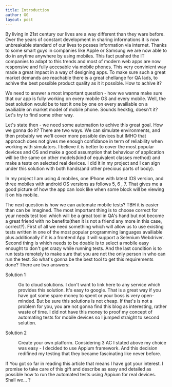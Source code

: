 ```yaml
---
title: Introduction
author: GG
layout: post
---
```

By living in 21st century our lives are a way different than they ware before. Over the years of constant development in sharing informations it is now unbreakable standard of our lives to posses information via internet. Thanks to some smart guys in companies like Apple or Samsung we are now able to do in anytime anywhere by using mobiles. This fact pushed the IT companies to adapt to this trends and most of modern web apps are now responsive and fully accesable via mobile phones. This very convinient way made a great impact in a way of designing apps. To make sure such a great market demands are reachable there is a great chellange for QA lads, to achive the best possible product quality as it it possible. How to achive it?

We need to answer a most important question - how we wanna make sure that our app is fully working on every mobile OS and every mobile. Well, the best solution would be to test it one by one on every availiable on a availiable on market model of mobile phone. Sounds hecktig, doesn't it? Let's try to find some other way.

Let's state then - we need some automation to achive this great goal. How we gonna do it? There are two ways. We can simulate environments, and then probably we we'll cover more possible devices but IMHO that approach does not gives me enough confidance in term of reliability when working with simulators. I believe it is better to cover the most popular devices and OS and make a good assumption that behaviour of application will be the same on other models(kind of equivalent classes method) and make a tests on selected real devices. I did it in my project and I can sign under this solution with both hands(and other precious parts of body).

In my project I am using 4 mobiles, one IPhone with latest IOS version, and three mobiles with android OS versions as follows 5, 6 , 7. That gives me a good picture of how the app can look like when some block will be viewing it on his mobile.

The next question is how we can automate mobile tests? TBH it is easier than can be imagined. The most important thing is to choose correct for your needs test tool which will be a great tool in QA's hand but not become a great friend with no benefits(then it is not a friend any more in this case, correct?). First of all we need something which will allow us to use existing tests written in one of the most popular programming languages availiable plus additionally if it is a frontend App it will support a Selenium Webdriver. Second thing is which needs to be doable is to select a mobile easy enought to don't get crazy while running tests. And the last condition is to run tests remotely to make sure that you are not the only person in who can run the test. So what's gonna be the best tool to get this requirements done? There are two answers:

<dl>
		<dt>Solution 1</dt>
		<dd>
			<p>Go to cloud solutions. I don't want to link here to any service which provides this solution. It's easy to google. That is a great way if you have got some spare money to spent or your boss is very open-minded. But be sure this solutions is not cheap. If that's is not a problem for you, you are not gonna find this blog as interesting, rather waste of time. I did not have this money to proof my concept of automating tests for mobile devices so I jumped straight to second solution.</p>
		</dd>
		<dt>Solution 2</dt>
		<dd>
			<p>Create your own platform. Considering 3 AC I stated above my choice was easy - I decided to use Appium framework. And this decision redifined my testing that they became fascinating like never before.</p>
		</dd>
</dl>


If You got so far in reading this article that means I have got your interest. I promise to take care of this gift and describe as easy and detailed as possible how to run the automated tests using Appium for real devices. Shall we... ?